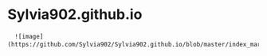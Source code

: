 # Sylvia902.github.io


        
      ![image](https://github.com/Sylvia902/Sylvia902.github.io/blob/master/index_martin/sec01_pic%40300x.png)
